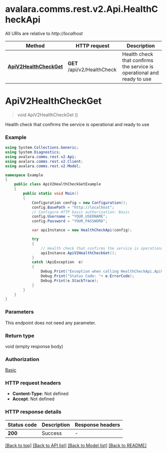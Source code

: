 # avalara.comms.rest.v2.Api.HealthCheckApi

All URIs are relative to *http://localhost*

Method | HTTP request | Description
------------- | ------------- | -------------
[**ApiV2HealthCheckGet**](HealthCheckApi.md#apiv2healthcheckget) | **GET** /api/v2/HealthCheck | Health check that confirms the service is operational and ready to use


<a name="apiv2healthcheckget"></a>
# **ApiV2HealthCheckGet**
> void ApiV2HealthCheckGet ()

Health check that confirms the service is operational and ready to use

### Example
```csharp
using System.Collections.Generic;
using System.Diagnostics;
using avalara.comms.rest.v2.Api;
using avalara.comms.rest.v2.Client;
using avalara.comms.rest.v2.Model;

namespace Example
{
    public class ApiV2HealthCheckGetExample
    {
        public static void Main()
        {
            Configuration config = new Configuration();
            config.BasePath = "http://localhost";
            // Configure HTTP basic authorization: Basic
            config.Username = "YOUR_USERNAME";
            config.Password = "YOUR_PASSWORD";

            var apiInstance = new HealthCheckApi(config);

            try
            {
                // Health check that confirms the service is operational and ready to use
                apiInstance.ApiV2HealthCheckGet();
            }
            catch (ApiException  e)
            {
                Debug.Print("Exception when calling HealthCheckApi.ApiV2HealthCheckGet: " + e.Message );
                Debug.Print("Status Code: "+ e.ErrorCode);
                Debug.Print(e.StackTrace);
            }
        }
    }
}
```

### Parameters
This endpoint does not need any parameter.

### Return type

void (empty response body)

### Authorization

[Basic](../README.md#Basic)

### HTTP request headers

 - **Content-Type**: Not defined
 - **Accept**: Not defined

### HTTP response details
| Status code | Description | Response headers |
|-------------|-------------|------------------|
| **200** | Success |  -  |

[[Back to top]](#) [[Back to API list]](../README.md#documentation-for-api-endpoints) [[Back to Model list]](../README.md#documentation-for-models) [[Back to README]](../README.md)


